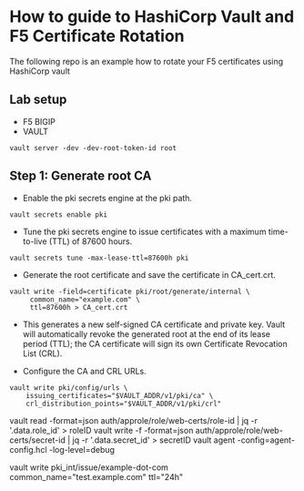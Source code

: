 # How to guide to HashiCorp Vault and F5 Certificate Rotation

The following repo is an example how to rotate your F5 certificates using HashiCorp vault

## Lab setup
* F5 BIGIP
* VAULT

```
vault server -dev -dev-root-token-id root
```

## Step 1: Generate root CA
* Enable the pki secrets engine at the pki path.

```
vault secrets enable pki
```

* Tune the pki secrets engine to issue certificates with a maximum time-to-live (TTL) of 87600 hours.

```
vault secrets tune -max-lease-ttl=87600h pki
```

* Generate the root certificate and save the certificate in CA_cert.crt.

```
vault write -field=certificate pki/root/generate/internal \
     common_name="example.com" \
     ttl=87600h > CA_cert.crt
```

* This generates a new self-signed CA certificate and private key. Vault will automatically revoke the generated root at the end of its lease period (TTL); the CA certificate will sign its own Certificate Revocation List (CRL).

* Configure the CA and CRL URLs.

```
vault write pki/config/urls \
    issuing_certificates="$VAULT_ADDR/v1/pki/ca" \
    crl_distribution_points="$VAULT_ADDR/v1/pki/crl"
```


vault read -format=json auth/approle/role/web-certs/role-id | jq -r '.data.role_id' > roleID
vault write -f -format=json auth/approle/role/web-certs/secret-id | jq -r '.data.secret_id' > secretID
vault agent -config=agent-config.hcl -log-level=debug

vault write pki_int/issue/example-dot-com common_name="test.example.com" ttl="24h"